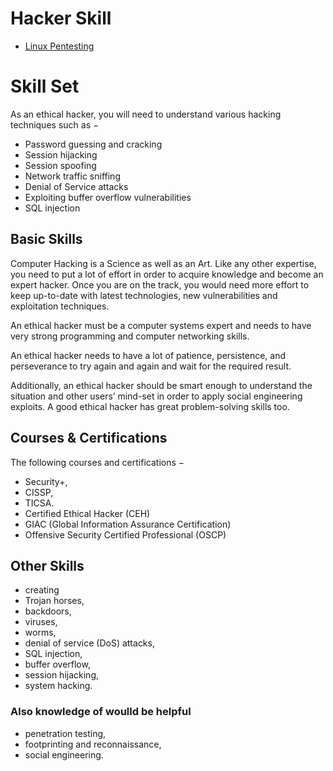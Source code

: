 # Hacker Skill

* [Linux Pentesting](https://www.youtube.com/channel/UC0ZTPkdxlAKf-V33tqXwi3Q/playlists) 

# Skill Set

As an ethical hacker, you will need to understand various hacking techniques such as −

* Password guessing and cracking
* Session hijacking
* Session spoofing
* Network traffic sniffing
* Denial of Service attacks
* Exploiting buffer overflow vulnerabilities
* SQL injection

## Basic Skills
Computer Hacking is a Science as well as an Art. Like any other expertise, you need to put a lot of effort in order to acquire knowledge and become an expert hacker. Once you are on the track, you would need more effort to keep up-to-date with latest technologies, new vulnerabilities and exploitation techniques.

An ethical hacker must be a computer systems expert and needs to have very strong programming and computer networking skills.

An ethical hacker needs to have a lot of patience, persistence, and perseverance to try again and again and wait for the required result.

Additionally, an ethical hacker should be smart enough to understand the situation and other users’ mind-set in order to apply social engineering exploits. A good ethical hacker has great problem-solving skills too.

## Courses & Certifications

The following courses and certifications −

* Security+,
* CISSP,
* TICSA.
* Certified Ethical Hacker (CEH)
* GIAC (Global Information Assurance Certification)
* Offensive Security Certified Professional (OSCP)

## Other Skills

* creating
* Trojan horses,
* backdoors,
* viruses,
* worms,
* denial of service (DoS) attacks,
* SQL injection,
* buffer overflow,
* session hijacking,
* system hacking.

### Also knowledge of woulld be helpful

* penetration testing,
* footprinting and reconnaissance,
* social engineering.
